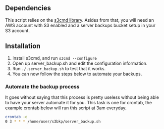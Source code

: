 ## Dependencies
This script relies on the [s3cmd library](http://s3tools.org/s3cmd). Asides from that, you will need an AWS account with S3 enabled and a server backups bucket setup in your S3 account.

## Installation
1. Install s3cmd, and run `s3cmd --configure`
2. Open up server_backup.sh and edit the configuration information.
3. Run `./.server_backup.sh` to test that it works.
4. You can now follow the steps below to automate your backups.

### Automate the backup process
It goes without saying that this process is pretty useless without being able to have your server automate it for you. This task is one for crontab, the example crontab below will run this script at 3am everyday.

```bash
crontab -e
0 3 * * * /home/user/s3bkp/server_backup.sh
```
